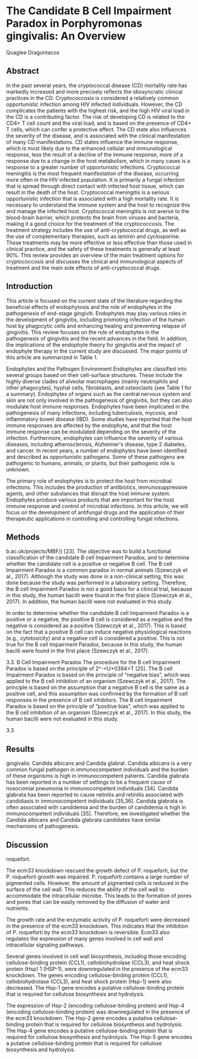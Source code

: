# The Candidate B Cell Impairment Paradox in Porphyromonas gingivalis: An Overview
Quaglee Dragontacos


## Abstract
In the past several years, the cryptococcal disease (CD) mortality rate has markedly increased and more precisely reflects the idiosyncratic clinical practices in the CD. Cryptococcosis is considered a relatively common opportunistic infection among HIV infected individuals. However, the CD complicates the patients with the highest risk, and the high HIV viral load in the CD is a contributing factor. The risk of developing CD is related to the CD4+ T cell count and the viral load, and is based on the presence of CD4+ T cells, which can confer a protective effect. The CD state also influences the severity of the disease, and is associated with the clinical manifestation of many CD manifestations. CD states influence the immune response, which is most likely due to the enhanced cellular and immunological response, less the result of a decline of the immune response, more of a response due to a change in the host metabolism, which in many cases is a response to a greater number of opportunistic infections. Cryptococcal meningitis is the most frequent manifestation of the disease, occurring more often in the HIV infected population. It is primarily a fungal infection that is spread through direct contact with infected host tissue, which can result in the death of the host. Cryptococcal meningitis is a serious opportunistic infection that is associated with a high mortality rate. It is necessary to understand the immune system and the host to recognize this and manage the infected host. Cryptococcal meningitis is not averse to the blood-brain barrier, which protects the brain from viruses and bacteria, making it a good choice for the treatment of the cryptococcosis. The treatment strategy includes the use of anti-cryptococcal drugs, as well as the use of complementary therapies, such as laminin and cyclosporine. These treatments may be more effective or less effective than those used in clinical practice, and the safety of these treatments is generally at least 90%. This review provides an overview of the main treatment options for cryptococcosis and discusses the clinical and immunological aspects of treatment and the main side effects of anti-cryptococcal drugs.


## Introduction

This article is focused on the current state of the literature regarding the beneficial effects of endophytosis and the role of endophytes in the pathogenesis of end-stage gingiviti. Endophytes may play various roles in the development of gingivitis, including promoting infection of the human host by phagocytic cells and enhancing healing and preventing relapse of gingivitis. This review focuses on the role of endophytes in the pathogenesis of gingivitis and the recent advances in the field. In addition, the implications of the endophyte theory for gingivitis and the impact of endophyte therapy in the current study are discussed. The major points of this article are summarized in Table 1.

Endophytes and the Pathogen Environment
Endophytes are classified into several groups based on their cell-surface structures. These include the highly diverse clades of alveolar macrophages (mainly neutrophils and other phagocytes), hyphal cells, fibroblasts, and osteoclasts (see Table 1 for a summary). Endophytes of organs such as the central nervous system and skin are not only involved in the pathogenesis of gingivitis, but they can also modulate host immune responses. Endophytes have been implicated in the pathogenesis of many infections, including tuberculosis, mycosis, and inflammatory bowel disease (IBD). Some studies have reported that the host immune responses are affected by the endophyte, and that the host immune response can be modulated depending on the severity of the infection. Furthermore, endophytes can influence the severity of various diseases, including atherosclerosis, Alzheimer's disease, type 2 diabetes, and cancer. In recent years, a number of endophytes have been identified and described as opportunistic pathogens. Some of these pathogens are pathogenic to humans, animals, or plants, but their pathogenic role is unknown.

The primary role of endophytes is to protect the host from microbial infections. This includes the production of antibiotics, immunosuppressive agents, and other substances that disrupt the host immune system. Endophytes produce various products that are important for the host immune response and control of microbial infections. In this article, we will focus on the development of antifungal drugs and the application of their therapeutic applications in controlling and controlling fungal infections.


## Methods
b.ac.uk/projects/MBF/) [23]. The objective was to build a functional classification of the candidate B cell Impairment Paradox, and to determine whether the candidate cell is a positive or negative B cell. The B cell Impairment Paradox is a common paradox in normal animals (Szewczyk et al., 2017). Although the study was done in a non-clinical setting, this was done because the study was performed in a laboratory setting. Therefore, the B cell Impairment Paradox is not a good basis for a clinical trial, because in this study, the human bacilli were found in the first place (Szewczyk et al., 2017). In addition, the human bacilli were not evaluated in this study.

In order to determine whether the candidate B cell Impairment Paradox is a positive or a negative, the positive B cell is considered as a negative and the negative is considered as a positive (Szewczyk et al., 2017). This is based on the fact that a positive B cell can induce negative physiological reactions (e.g., cytotoxicity) and a negative cell is considered a positive. This is not true for the B cell Impairment Paradox, because in this study, the human bacilli were found in the first place (Szewczyk et al., 2017).

3.3. B Cell Impairment Paradox
The procedure for the B cell Impairment Paradox is based on the principle of 2^-<U+0394>T [25]. The B cell Impairment Paradox is based on the principle of “negative bias”, which was applied to the B cell inhibition of an organism (Szewczyk et al., 2017). The principle is based on the assumption that a negative B cell is the same as a positive cell, and this assumption was confirmed by the formation of B cell responses in the presence of B cell inhibitors. The B cell Impairment Paradox is based on the principle of “positive bias”, which was applied to the B cell inhibition of an organism (Szewczyk et al., 2017). In this study, the human bacilli were not evaluated in this study.

3.3.


## Results
gingivalis: Candida albicans and Candida glabrat. Candida albicans is a very common fungal pathogen in immunocompetent individuals and the burden of these organisms is high in immunocompetent patients. Candida glabrata has been reported in a number of settings to be a frequent cause of nosocomial pneumonia in immunocompetent individuals [34]. Candida glabrata has been reported to cause retinitis and retinitis associated with candidiasis in immunocompetent individuals [35,36]. Candida glabrata is often associated with candidemia and the burden of candidemia is high in immunocompetent individuals [35]. Therefore, we investigated whether the Candida albicans and Candida glabrata candidates have similar mechanisms of pathogenesis.


## Discussion
roquefort.

The ecm33 knockdown rescued the growth defect of P. roqueforti, but the P. roqueforti growth was impaired. P. roqueforti contains a large number of pigmented cells. However, the amount of pigmented cells is reduced in the surface of the cell wall. This reduces the ability of the cell wall to accommodate the intracellular microbe. This leads to the formation of pores and pores that can be easily removed by the diffusion of water and nutrients.

The growth rate and the enzymatic activity of P. roqueforti were decreased in the presence of the ecm33 knockdown. This indicates that the inhibition of P. roqueforti by the ecm33 knockdown is reversible. Ecm33 also regulates the expression of many genes involved in cell wall and intracellular signaling pathways.

Several genes involved in cell wall biosynthesis, including those encoding cellulose-binding protein (CCL1), cellobiohydrolase (CCL3), and heat shock protein (Hsp) 1 (HSP-1), were downregulated in the presence of the ecm33 knockdown. The genes encoding cellulose-binding protein (CCL1), cellobiohydrolase (CCL3), and heat shock protein (Hsp-1) were also decreased. The Hsp-1 gene encodes a putative cellulose-binding protein that is required for cellulose biosynthesis and hydrolysis.

The expression of Hsp-2 (encoding cellulose-binding protein) and Hsp-4 (encoding cellulose-binding protein) was downregulated in the presence of the ecm33 knockdown. The Hsp-2 gene encodes a putative cellulose-binding protein that is required for cellulose biosynthesis and hydrolysis. The Hsp-4 gene encodes a putative cellulose-binding protein that is required for cellulose biosynthesis and hydrolysis. The Hsp-5 gene encodes a putative cellulose-binding protein that is required for cellulose biosynthesis and hydrolysis.
